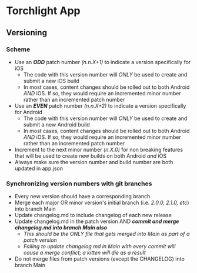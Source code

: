# Torchlight App

## Versioning

### Scheme
* Use an **_ODD_** patch number _(n.n.X+1)_ to indicate a version specifically for iOS
  * The code with this version number will _ONLY_ be used to create and submit a new iOS build
  * In most cases, content changes should be rolled out to both Android _AND_ iOS. If so, they would require an incremented minor number rather than an incremented patch number
* Use an **_EVEN_** patch number _(n.n.X+2)_ to indicate a version specifically for Android
  * The code with this version number will _ONLY_ be used to create and submit a new Android build
  * In most cases, content changes should be rolled out to both Android _AND_ iOS. If so, they would require an incremented minor number rather than an incremented patch number
* Increment to the next minor number _(n.X.0)_ for non breaking features that will be used to create new builds on both Android _and_ iOS
* Always make sure the version number and build number are both updated in app.json

### Synchronizing version numbers with git branches
* Every new version should have a corresponding branch
* Merge each major OR minor version's initial branch (i.e. _2.0.0, 2.1.0, etc_) into branch Main
* Update changelog.md to include changelog of each new release
* Update changelog.md in the patch version AND **_commit and merge changelog.md into branch Main also_**
  * *This should be the ONLY file that gets merged into Main as part of a patch version*
  * *Failing to update changelog.md in Main with every commit will cause a merge conflict; a kitten will die as a result*
* Do not merge files from patch versions (except the CHANGELOG) into branch Main